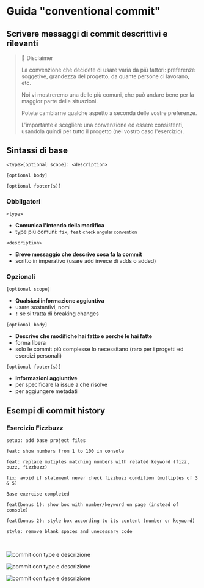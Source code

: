 # Guida "conventional commit"
## Scrivere messaggi di commit descrittivi e rilevanti

> 🚨 Disclaimer
> 
> La convenzione che decidete di usare varia da più fattori: preferenze soggetive, grandezza del progetto, da quante persone ci lavorano, etc.
>
> Noi vi mostreremo una delle più comuni, che può andare bene per la maggior parte delle situazioni.
>
> Potete cambiarne qualche aspetto a seconda delle vostre preferenze.
>
>L'importante è scegliere una convenzione ed essere consistenti, usandola quindi per tutto il progetto (nel vostro caso l'esercizio).

## Sintassi di base

```
<type>[optional scope]: <description>

[optional body]

[optional footer(s)]
```

### Obbligatori
```<type>```
- **Comunica l'intendo della modifica** 
- type più comuni: `fix`, `feat` <small>check angular convention</small>

```<description>```
- **Breve messaggio che descrive cosa fa la commit**
- scritto in imperativo (usare add invece di adds o added)

### Opzionali
```[optional scope]```
- **Qualsiasi informazione aggiuntiva**
- usare sostantivi, nomi
- `!` se si tratta di breaking changes

```[optional body]```
- **Descrive che modifiche hai fatto e perchè le hai fatte**
- forma libera
- solo le commit più complesse lo necessitano (raro per i progetti ed esercizi personali)

```[optional footer(s)]```
- **Informazioni aggiuntive**
- per specificare la issue a che risolve
- per aggiungere metadati

## Esempi di commit history
### Esercizio Fizzbuzz

```
setup: add base project files

feat: show numbers from 1 to 100 in console

feat: replace mutiples matching numbers with related keyword (fizz, buzz, fizzbuzz)

fix: avoid if statement never check fizzbuzz condition (multiples of 3 & 5)

Base exercise completed

feat(bonus 1): show box with number/keyword on page (instead of console)

feat(bonus 2): style box according to its content (number or keyword)

style: remove blank spaces and unecessary code
```

<br>

![commit con type e descrizione](/img/commit-1.png)
<br>

![commit con type e descrizione](/img/commit-2.png)
<br>

![commit con type e descrizione](/img/commit-3.png)
